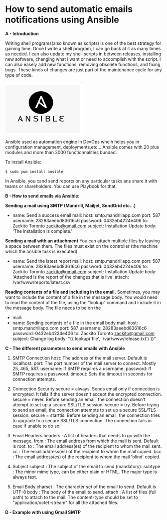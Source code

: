 # How to send automatic emails notifications using Ansible

**A - Introduction**


Writing shell programs(also known as scripts) is one of the best strategy for gaining time. Once I write a shell program, I can go back at it as many times as needed. I can also update my shell scripts in between releases, installing new software, changing what I want or need to accomplish with the script. I can also easely add new functions, removing obsolete functions, and fixing bugs. These kinds of changes are just part of the maintenance cycle for any type of code.

<img src="https://github.com/CollegeBoreal/INF1089-200-21H-02/blob/main/7.Projets/300115140/IMAGES/ans1.PNG" width="250">

Ansible used as automation engine in DevOps whcih helps you in configuration management, deployments,etc...
Ansible comes with 20 plus modules and more than 3000 functionnalities bunded. 

To install Ansible:

```
$ sudo yum install ansible

```

In Ansible, you cand send reports on any particular tasks ans share it with teams or shareholders. You can use Playbook for that.

**B - How to send emails via Ansible:**

**Sending a mail using SMTP (Mandrill, Mailjet, SendGrid etc…)**

- name: Send a success email
  mail:
   host: smtp.mandrillapp.com
   port: 587 
   username: 28283aeebd83616c6
   password: 0432eb4224e406
   to: Zackito Toronto <zackito@gmail.com>
   subject: Installation Update
   body: 'The installation is complete.'
   
   
**Sending a mail with an attachment**
You can attach multiple files by leaving a space between them. The files must exist on the controller (the machine which the ansible task is executed).


- name: Send the latest report
  mail:
   host: smtp.mandrillapp.com
   port: 587 
   username: 28283aeebd83616c6
   password: 0432eb4224e406
   to: Zackito Toronto <zackito@gmail.com>
   subject: Installation Update
   body: 'Attached is the report of the changes that is live'
   attach: /var/www/reports/latest.csv
   
   
**Reading contents of a file and including in the email.**
Sometimes, you may want to include the content of a file in the message body.
You would need to read the content of the file, using the “lookup” command and include it in the message body. The file needs to be on the

- mail:
 - name: Sending contents of a file in the email body
   mail:
    host: smtp.mandrillapp.com
    port: 587 
    username: 28283aeebd83616c6
    password: 0432eb4224e406
    to: Zackito Toronto <zackito@gmail.com>
    subject: Change log
    body: "{{ lookup('file', '/var/www/release.txt') }}"


**C - The different parameters to send emails with Ansible**

1. SMTP Connection
host: The address of the mail server. Default is localhost.
port: The port number of the mail server to connect. Mostly 25, 465, 587.
username: If SMTP requires a username.
password: If SMTP requires a password.
timeout: Sets the timeout in seconds for connection attempts.

2. Connection Security
secure = always.   Sends email only if connection is encrypted. It fails if the server doesn't accept the encrypted connection.
secure = never.    Before sending an email, the connection doesn't attempt to set up a secure SSL/TLS session. 
secure = try.      Before trying to send an email, the connection attempts to set up a secure SSL/TLS session.
secure = starttls. Before sending an email, the connection tries to upgrade to a secure SSL/TLS connection. The connection fails in case if unable to do so.

3. Email Headers
headers : A list of headers that needs to go with the message.
from    : The email address from which the mail is sent. Default is root.
to      : The email address(es) of the recipient to whom the mail sent.
cc      : The email address(es) of the recipient to whom the mail copied.
bcc     : The email address(es) of the recipient to whom the mail 'blind' copied.

4. Subject
subject : The subject of the email to send (mandatory).
subtype : The minor mime type, can be either plain or HTML. The major type is always text.

5. Email Body
charset : The character set of the email to send. Default is UTF-8
body    : The body of the email to send.
attach  : A list of files (full path) to attach to the mail. The content-type should be set to "application/octet-stream" for all the attached files.


**D - Example with using Gmail SMTP**
